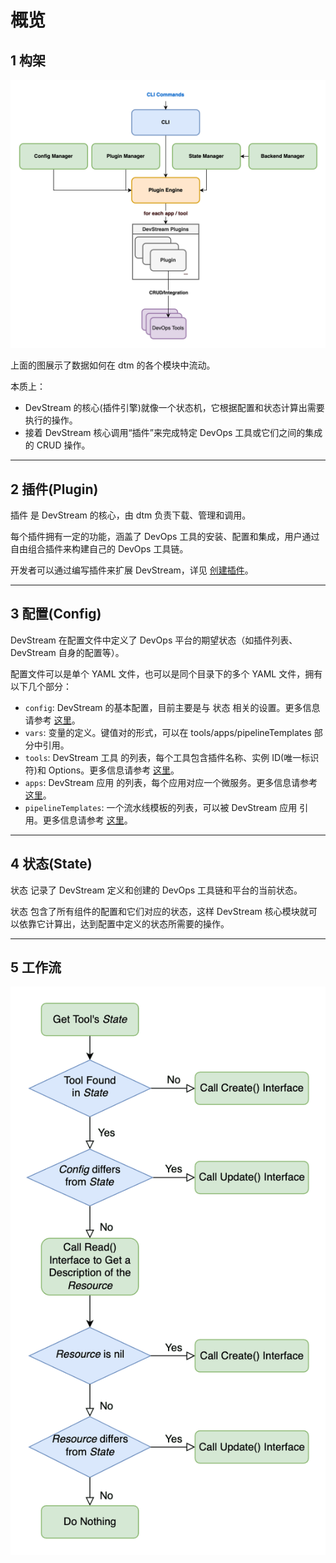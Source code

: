 # 概览

## 1 构架

![](../images/architecture-overview.png)

上面的图展示了数据如何在 dtm 的各个模块中流动。

本质上：

- DevStream 的核心(插件引擎)就像一个状态机，它根据配置和状态计算出需要执行的操作。
- 接着 DevStream 核心调用“插件”来完成特定 DevOps 工具或它们之间的集成的 CRUD 操作。

---

## 2 插件(Plugin)

插件 是 DevStream 的核心，由 dtm 负责下载、管理和调用。

每个插件拥有一定的功能，涵盖了 DevOps 工具的安装、配置和集成，用户通过自由组合插件来构建自己的 DevOps 工具链。

开发者可以通过编写插件来扩展 DevStream，详见 [创建插件](../development/dev/creating-a-plugin.zh.md)。

---

## 3 配置(Config)

DevStream 在配置文件中定义了 DevOps 平台的期望状态（如插件列表、DevStream 自身的配置等）。

配置文件可以是单个 YAML 文件，也可以是同个目录下的多个 YAML 文件，拥有以下几个部分：

- `config`: DevStream 的基本配置，目前主要是与 状态 相关的设置。更多信息请参考 [这里](./state.zh.md)。
- `vars`: 变量的定义。键值对的形式，可以在 tools/apps/pipelineTemplates 部分中引用。
- `tools`: DevStream 工具 的列表，每个工具包含插件名称、实例 ID(唯一标识符)和 Options。更多信息请参考 [这里](./tools.zh.md)。
- `apps`: DevStream 应用 的列表，每个应用对应一个微服务。更多信息请参考 [这里](./apps.zh.md)。
- `pipelineTemplates`: 一个流水线模板的列表，可以被 DevStream 应用 引用。更多信息请参考 [这里](./apps.zh.md)。

---

## 4 状态(State)

状态 记录了 DevStream 定义和创建的 DevOps 工具链和平台的当前状态。

状态 包含了所有组件的配置和它们对应的状态，这样 DevStream 核心模块就可以依靠它计算出，达到配置中定义的状态所需要的操作。

---

## 5 工作流

![配置-状态-资源状态 工作流](../images/config_state_resource.png)

